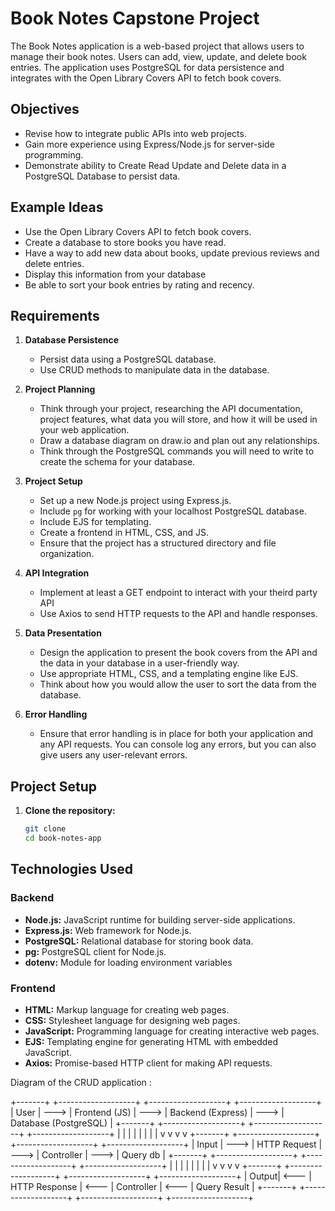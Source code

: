 # Book Notes Capstone Project
The Book Notes application is a web-based project that allows users to manage their book notes. Users can add, view, update, and delete book entries. The application uses PostgreSQL for data persistence and integrates with the Open Library Covers API to fetch book covers.

## Objectives
- Revise how to integrate public APIs into web projects.
- Gain more experience using Express/Node.js for server-side programming.
- Demonstrate ability to Create Read Update and Delete data in a PostgreSQL Database to persist data.

## Example Ideas
- Use the Open Library Covers API to fetch book covers.
- Create a database to store books you have read.
- Have a way to add new data about books, update previous reviews and delete entries.
- Display this information from your database 
- Be able to sort your book entries by rating and recency.

## Requirements
1. **Database Persistence**
   - Persist data using a PostgreSQL database.
   - Use CRUD methods to manipulate data in the database.

2. **Project Planning**
   - Think through your project, researching the API documentation, project features, what data you will store, and how it will be used in your web application.
   - Draw a database diagram on draw.io and plan out any relationships.
   - Think through the PostgreSQL commands you will need to write to create the schema for your database.

3. **Project Setup**
   - Set up a new Node.js project using Express.js.
   - Include `pg` for working with your localhost PostgreSQL database.
   - Include EJS for templating.
   - Create a frontend in HTML, CSS, and JS.
   - Ensure that the project has a structured directory and file organization.

4. **API Integration**
   - Implement at least a GET endpoint to interact with your theird party API 
   - Use Axios to send HTTP requests to the API and handle responses.

5. **Data Presentation**
   - Design the application to present the book covers from the API and the data in your database in a user-friendly way.
   - Use appropriate HTML, CSS, and a templating engine like EJS.
   - Think about how you would allow the user to sort the data from the database.

6. **Error Handling**
   - Ensure that error handling is in place for both your application and any API requests. You can console log any errors, but you can also give users any user-relevant errors.

## Project Setup

1. **Clone the repository:**
   ```sh
   git clone 
   cd book-notes-app  

## Technologies Used

### Backend
- **Node.js:** JavaScript runtime for building server-side applications.
- **Express.js:** Web framework for Node.js.
- **PostgreSQL:** Relational database for storing book data.
- **pg:** PostgreSQL client for Node.js.
- **dotenv:** Module for loading environment variables 

### Frontend
- **HTML:** Markup language for creating web pages.
- **CSS:** Stylesheet language for designing web pages.
- **JavaScript:** Programming language for creating interactive web pages.
- **EJS:** Templating engine for generating HTML with embedded JavaScript.
- **Axios:** Promise-based HTTP client for making API requests.


Diagram of the CRUD application :
 

+-------+          +-------------------+          +-------------------+          +-------------------+
| User  |  --->    | Frontend (JS)     |  --->    | Backend (Express) |  --->    | Database (PostgreSQL) |
+-------+          +-------------------+          +-------------------+          +-------------------+
    |                   |                       |                       |
    |                   |                       |                       |
    v                   v                       v                       v
+-------+          +-------------------+          +-------------------+          +-------------------+
| Input |  --->    | HTTP Request      |  --->    | Controller        |  --->    | Query db  |
+-------+          +-------------------+          +-------------------+          +-------------------+
    |                   |                       |                       |
    |                   |                       |                       |
    v                   v                       v                       v
+-------+          +-------------------+          +-------------------+          +-------------------+
| Output|  <---    | HTTP Response     |  <---    | Controller        |  <---    | Query Result      |
+-------+          +-------------------+          +-------------------+          +-------------------+


